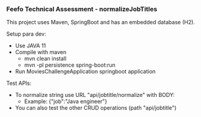 ### Feefo Technical Assessment - normalizeJobTitles

This project uses Maven, SpringBoot and has an embedded database (H2).

Setup para dev:
- Use JAVA 11
- Compile with maven
  - mvn clean install 
  - mvn -pl persistence spring-boot:run
- Run MoviesChallengeApplication springboot application


Test APIs:
  - To normalize string use URL "api/jobtitle/normalize" with BODY: 
    - Example: {"job":"Java engineer"}
  - You can also test the other CRUD operations (path "api/jobtitle")
